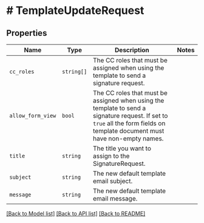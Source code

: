 # # TemplateUpdateRequest



## Properties

Name | Type | Description | Notes
------------ | ------------- | ------------- | -------------
| `cc_roles` | ```string[]``` |  The CC roles that must be assigned when using the template to send a signature request.  |  |
| `allow_form_view` | ```bool``` |  The CC roles that must be assigned when using the template to send a signature request. If set to `true` all the form fields on template document must have non-empty names.  |  |
| `title` | ```string``` |  The title you want to assign to the SignatureRequest.  |  |
| `subject` | ```string``` |  The new default template email subject.  |  |
| `message` | ```string``` |  The new default template email message.  |  |

[[Back to Model list]](../../README.md#models) [[Back to API list]](../../README.md#endpoints) [[Back to README]](../../README.md)
